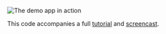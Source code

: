 ![The demo app in action](http://cdn.willd.me/images/posts/ibeacon-tutorial/app-demo.gif)

This code accompanies a full [tutorial](http://willd.me/posts/getting-started-with-ibeacon-a-swift-tutorial) and [screencast](https://www.youtube.com/watch?v=3jJiqzbzutU).
